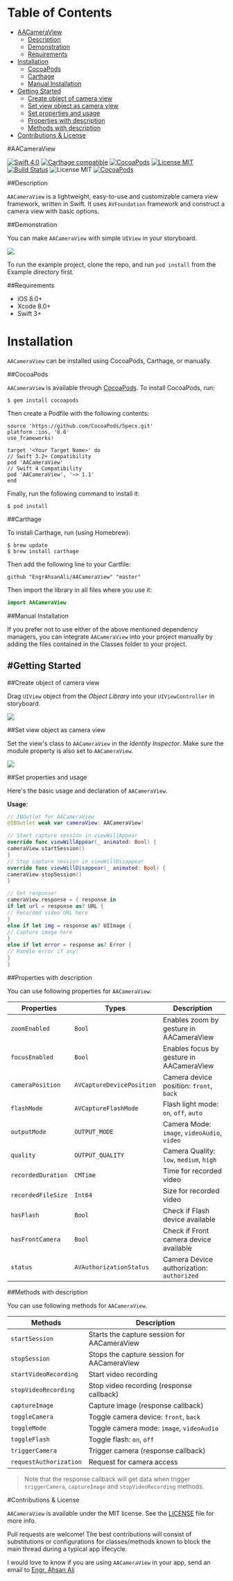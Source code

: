 # Table of Contents

- [AACameraView](#section-id-4)
  - [Description](#section-id-10)
  - [Demonstration](#section-id-16)
  - [Requirements](#section-id-26)
- [Installation](#section-id-32)
  - [CocoaPods](#section-id-37)
  - [Carthage](#section-id-63)
  - [Manual Installation](#section-id-82)
- [Getting Started](#section-id-87)
  - [Create object of camera view](#section-id-90)
  - [Set view object as camera view](#section-id-104)
  - [Set properties and usage](#section-id-112)
  - [Properties with description](#section-id-150)
  - [Methods with description](#section-id-151)
- [Contributions & License](#section-id-156)


<div id='section-id-4'/>

#AACameraView

[![Swift 4.0](https://img.shields.io/badge/Swift-4.0-orange.svg?style=flat)](https://developer.apple.com/swift/) [![Carthage compatible](https://img.shields.io/badge/Carthage-compatible-4BC51D.svg?style=flat)](https://github.com/Carthage/Carthage) [![CocoaPods](https://img.shields.io/cocoapods/v/AACameraView.svg)](http://cocoadocs.org/docsets/AACameraView) [![License MIT](https://img.shields.io/badge/License-MIT-blue.svg?style=flat)](https://github.com/Carthage/Carthage) [![Build Status](https://travis-ci.org/EngrAhsanAli/AACameraView.svg?branch=master)](https://travis-ci.org/EngrAhsanAli/AACameraView) 
![License MIT](https://img.shields.io/github/license/mashape/apistatus.svg) [![CocoaPods](https://img.shields.io/cocoapods/p/AACameraView.svg)]()


<div id='section-id-10'/>

##Description

`AACameraView` is a lightweight, easy-to-use and customizable camera view framework, written in Swift. It uses `AVFoundation` framework and construct a camera view with basic options.

<div id='section-id-16'/>

##Demonstration

You can make `AACameraView` with simple `UIView` in your storyboard.

![](https://github.com/EngrAhsanAli/AACameraView/blob/master/Screenshots/AACameraView.png)

To run the example project, clone the repo, and run `pod install` from the Example directory first.


<div id='section-id-26'/>

##Requirements

- iOS 8.0+
- Xcode 8.0+
- Swift 3+

<div id='section-id-32'/>

# Installation

`AACameraView` can be installed using CocoaPods, Carthage, or manually.


<div id='section-id-37'/>

##CocoaPods

`AACameraView` is available through [CocoaPods](http://cocoapods.org). To install CocoaPods, run:

`$ gem install cocoapods`

Then create a Podfile with the following contents:

```
source 'https://github.com/CocoaPods/Specs.git'
platform :ios, '8.0'
use_frameworks!

target '<Your Target Name>' do
// Swift 3.2+ Compatibility
pod 'AACameraView'
// Swift 4 Compatibility
pod 'AACameraView', '~> 1.1'
end

```

Finally, run the following command to install it:
```
$ pod install
```



<div id='section-id-63'/>

##Carthage

To install Carthage, run (using Homebrew):
```
$ brew update
$ brew install carthage
```
Then add the following line to your Cartfile:

```
github "EngrAhsanAli/AACameraView" "master"
```

Then import the library in all files where you use it:
```swift
import AACameraView
```


<div id='section-id-82'/>

##Manual Installation

If you prefer not to use either of the above mentioned dependency managers, you can integrate `AACameraView` into your project manually by adding the files contained in the Classes folder to your project.


<div id='section-id-87'/>

#Getting Started
----------

<div id='section-id-90'/>

##Create object of camera view

Drag `UIView` object from the *Object Library* into your `UIViewController` in storyboard.

![](https://github.com/EngrAhsanAli/AACameraView/blob/master/Screenshots/Step1.png)

<div id='section-id-104'/>

##Set view object as camera view

Set the view's class to `AACameraView` in the *Identity Inspector*.
Make sure the module property is also set to  `AACameraView`.

![](https://github.com/EngrAhsanAli/AACameraView/blob/master/Screenshots/Step2.png)

<div id='section-id-112'/>

##Set properties and usage

Here's the basic usage and declaration of `AACameraView`.

**Usage**:
```swift
// IBOutlet for AACameraView
@IBOutlet weak var cameraView: AACameraView!

// Start capture session in viewWillAppear
override func viewWillAppear(_ animated: Bool) {
cameraView.startSession()
}
// Stop capture session in viewWillDisappear
override func viewWillDisappear(_ animated: Bool) {
cameraView.stopSession()
}

// Get response!
cameraView.response = { response in
if let url = response as? URL {
// Recorded video URL here
}
else if let img = response as? UIImage {
// Capture image here
}
else if let error = response as? Error {
// Handle error if any!
}
}

```

<div id='section-id-150'/>

##Properties with description

You can use following properties for `AACameraView`: 

|  Properties	 	 |  Types	      			 | Description		    				       |
|--------------------|---------------------------|---------------------------------------------|
| `zoomEnabled`   	 | `Bool`     				 | Enables zoom by gesture in AACameraView     |
| `focusEnabled`  	 | `Bool` 					 | Enables focus by gesture in AACameraView    |
| `cameraPosition`   | `AVCaptureDevicePosition` | Camera device position: `front`, `back` 	   |
| `flashMode`      	 | `AVCaptureFlashMode`   	 | Flash light mode: `on`, `off`, `auto` 	   |
| `outputMode`   	 | `OUTPUT_MODE`       		 | Camera Mode: `image`, `videoAudio`, `video` |
| `quality`     	 | `OUTPUT_QUALITY` 	  	 | Camera Quality: `low`, `medium`, `high`	   |
| `recordedDuration` | `CMTime`				  	 | Time for recorded video 	    			   |
| `recordedFileSize` | `Int64`				 	 | Size for recorded video					   |
| `hasFlash`         | `Bool` 				 	 | Check if Flash device available 	           |
| `hasFrontCamera`   | `Bool`				  	 | Check if Front camera device available 	   |
| `status`      	 | `AVAuthorizationStatus` 	 | Camera Device authorization: `authorized`   |

<div id='section-id-151'/>

##Methods with description

You can use following methods for `AACameraView`.

|  Methods 		 	     | Description		    				       |
|------------------------|---------------------------------------------|
| `startSession`   	     | Starts the capture session for AACameraView |
| `stopSession`   	     | Stops the capture session for AACameraView  |
| `startVideoRecording`  | Start video recording    				   |
| `stopVideoRecording`   | Stop video recording (response callback)    |
| `captureImage`   	 	 | Capture image (response callback)    	   |
| `toggleCamera`   	 	 | Toggle camera device: `front`, `back`   	   |
| `toggleMode`   	 	 | Toggle camera mode: `image`, `videoAudio`   |
| `toggleFlash`   	 	 | Toggle flash: `on`, `off`    			   |
| `triggerCamera`   	 | Trigger camera  (response callback)   	   |
| `requestAuthorization` | Request for camera access    			   |

> Note that the response callback will get data when trigger  `triggerCamera`, `captureImage` and `stopVideoRecording` methods.

<div id='section-id-156'/>

#Contributions & License

`AACameraView` is available under the MIT license. See the [LICENSE](./LICENSE) file for more info.

Pull requests are welcome! The best contributions will consist of substitutions or configurations for classes/methods known to block the main thread during a typical app lifecycle.

I would love to know if you are using `AACameraView` in your app, send an email to [Engr. Ahsan Ali](mailto:hafiz.m.ahsan.ali@gmail.com)

